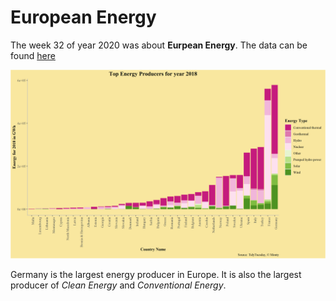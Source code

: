 # European Energy

The week 32 of year 2020 was about **Eurpean Energy**. The data can be found [here](https://github.com/rfordatascience/tidytuesday/blob/master/data/2020/2020-08-04/readme.md)

![](plots/top_energy_producer.png)

Germany is the largest energy producer in Europe. It is also the largest producer of *Clean Energy* and *Conventional Energy*.
